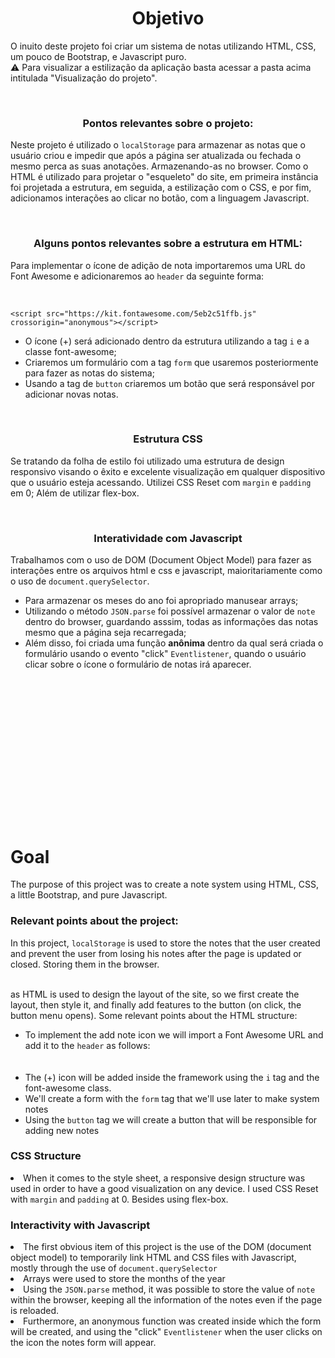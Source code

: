  <h1 align="center">Objetivo</h1>
  <p>O inuito deste projeto foi criar um sistema de notas utilizando HTML, CSS, um pouco de Bootstrap, e Javascript puro. <br> ⚠️ Para visualizar a estilização da aplicação basta acessar a pasta acima intitulada "Visualização do projeto".</p>
  
<br>

<h3 align="center"><b>Pontos relevantes sobre o projeto:</b></h3>
<p>Neste projeto é utilizado o <code>localStorage</code> para armazenar as notas que o usuário criou e impedir que após a página ser atualizada ou fechada o mesmo perca as suas anotações. Armazenando-as no browser. Como o HTML é utilizado para projetar o "esqueleto" do site, em primeira instância foi projetada a estrutura, em seguida, a estilização com o CSS, e por fim, adicionamos interações ao clicar no botão, com a linguagem Javascript.</p>

<br>
<h3 align="center">Alguns pontos relevantes sobre a estrutura em HTML:</h3> 
   <p>Para implementar o ícone de adição de nota importaremos uma URL do Font Awesome e adicionaremos ao <code>header</code> da seguinte forma:</p><br>
    
    <script src="https://kit.fontawesome.com/5eb2c51ffb.js" crossorigin="anonymous"></script>   
   
<ul>
    <li>O ícone (+) será adicionado dentro da estrutura utilizando a tag <code>i</code> e a classe font-awesome;</li>
    <li>Criaremos um formulário com a tag <code>form</code> que usaremos posteriormente para fazer as notas do sistema;</li>
    <li>Usando a tag de <code>button</code> criaremos um botão que será responsável por adicionar novas notas.</li>
  </ul>  
    
<br>

<h3 align="center">Estrutura CSS</h3>
  <p>Se tratando da folha de estilo foi utilizado uma estrutura de design responsivo visando o êxito e excelente visualização em qualquer dispositivo que o usuário esteja acessando. Utilizei CSS Reset com <code>margin</code> e <code>padding</code> em 0; Além de utilizar flex-box.</p>

<br>

<h3 align="center">Interatividade com Javascript</h3>
  <p>Trabalhamos com o uso de DOM (Document Object Model) para fazer as interações entre os arquivos html e css e javascript, maioritariamente como o uso de <code>document.querySelector</code>.</p>
  <ul>
     <li>Para armazenar os meses do ano foi apropriado manusear arrays;</li>
     <li>Utilizando o método <code>JSON.parse</code> foi possível armazenar o valor de <code>note</code> dentro do browser, guardando asssim, todas as informações das notas mesmo que a página seja recarregada;</li>
     <li>Além disso, foi criada uma função <b>anônima</b> dentro da qual será criada o formulário usando o evento "click" <code>Eventlistener</code>, quando o usuário clicar sobre o ícone o formulário de notas irá aparecer.</li>
  </ul>
    
#





















<br></br>
<br></br>
<br></br>
<br></br>
<br></br>
<br></br>

<h1>Goal</h1>
  <p>The purpose of this project was to create a note system using HTML, CSS, a little Bootstrap, and pure Javascript.</p>
<h3><b>Relevant points about the project:</b></h3>
In this project, <code>localStorage</code> is used to store the notes that the user created and prevent the user from losing his notes after the page is updated or closed. Storing them in the browser.<br></br>

  <p> as HTML is used to design the layout of the site, so we first create the layout, then style it, and finally add features to the button (on click, the button menu opens). Some relevant points about the HTML structure:</p>

  <ul>
<li>To implement the add note icon we will import a Font Awesome URL and add it to the <code>header</code> as follows: <br></br><code><script src="https:/ /kit.fontawesome.com/5eb2c51ffb.js" crossorigin="anonymous"></script></code></li></br>
<li>The (+) icon will be added inside the framework using the <code>i</code> tag and the font-awesome class.</li>
<li>We'll create a form with the <code>form</code> tag that we'll use later to make system notes</li>
<li>Using the <code>button</code> tag we will create a button that will be responsible for adding new notes</li>
  </ul>

<h3>CSS Structure</h3>
    <li>When it comes to the style sheet, a responsive design structure was used in order to have a good visualization on any device. I used CSS Reset with <code>margin</code> and <code>padding</code> at 0. Besides using flex-box.</li>

<h3>Interactivity with Javascript</h3>
  <li>The first obvious item of this project is the use of the DOM (document object model) to temporarily link HTML and CSS files with Javascript, mostly through the use of <code>document.querySelector</code> </li>

  <li>Arrays were used to store the months of the year</li>

  <li>Using the <code>JSON.parse</code> method, it was possible to store the value of <code>note</code> within the browser, keeping all the information of the notes even if the page is reloaded. </li>

  <li>Furthermore, an anonymous function was created inside which the form will be created, and using the "click" <code>Eventlistener</code> when the user clicks on the icon the notes form will appear.</li>
















